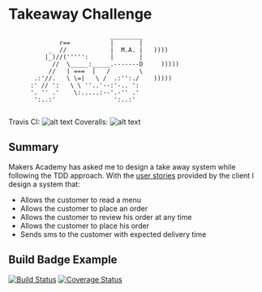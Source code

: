 Takeaway Challenge
==================
```
                            _________
              r==           |       |
           _  //            |  M.A. |   ))))
          |_)//(''''':      |       |
            //  \_____:_____.-------D     )))))
           //   | ===  |   /        \
       .:'//.   \ \=|   \ /  .:'':./    )))))
      :' // ':   \ \ ''..'--:'-.. ':
      '. '' .'    \:.....:--'.-'' .'
       ':..:'                ':..:'
 
 ```

Travis CI: 
![alt text](https://travis-ci.org/DXTimer/takeaway-challenge.svg?branch=master "Travis CI")
Coveralls:
![alt text](https://camo.githubusercontent.com/d9571b66fab636dcf5f1ce5f2fca3fc3ac9d929f/68747470733a2f2f636f766572616c6c732e696f2f6275696c64732f353931343331382f6261646765 "Coveralls")


Summary
-----

Makers Academy has asked me to design a take away system while following the TDD approach. 
With the [user stories](../blob/master/Domain_Model.md) provided by the client I design a system that:

* Allows the customer to read a menu
* Allows the customer to place an order
* Allows the customer to review his order at any time
* Allows the customer to place his order
* Sends sms to the customer with expected delivery time



Build Badge Example
------------------

[![Build Status](https://travis-ci.org/makersacademy/takeaway-challenge.svg?branch=master)](https://travis-ci.org/makersacademy/takeaway-challenge)
[![Coverage Status](https://coveralls.io/repos/makersacademy/takeaway-challenge/badge.png)](https://coveralls.io/r/makersacademy/takeaway-challenge)
